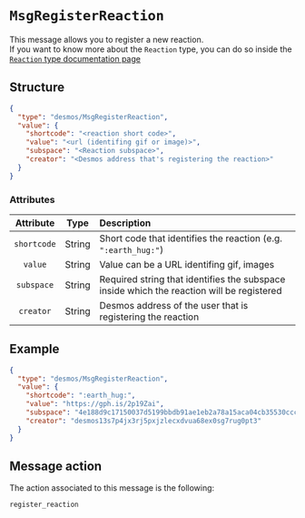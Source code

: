 # `MsgRegisterReaction`
This message allows you to register a new reaction.  
If you want to know more about the `Reaction` type, you can do so inside the [`Reaction` type documentation page](docs/types/posts/reaction.md)

## Structure
```json
{
  "type": "desmos/MsgRegisterReaction",
  "value": {
    "shortcode": "<reaction short code>",
    "value": "<url (identifing gif or image)>",
    "subspace": "<Reaction subspace>",
    "creator": "<Desmos address that's registering the reaction>"
  }
}
```

### Attributes
| Attribute | Type | Description |
| :-------: | :----: | :-------- |
| `shortcode` | String | Short code that identifies the reaction (e.g. `":earth_hug:"`)  |
| `value` | String | Value can be a URL identifing gif, images   |
| `subspace` | String | Required string that identifies the subspace inside which the reaction will be registered |
| `creator` | String | Desmos address of the user that is registering the reaction |

## Example
```json
{
  "type": "desmos/MsgRegisterReaction",
  "value": {
    "shortcode": ":earth_hug:",
    "value": "https://gph.is/2p19Zai",
    "subspace": "4e188d9c17150037d5199bbdb91ae1eb2a78a15aca04cb35530cccb81494b36e",
    "creator": "desmos13s7p4jx3rj5pxjzlecxdvua68ex0sg7rug0pt3"
  }
}
```

## Message action
The action associated to this message is the following: 

```
register_reaction
```
